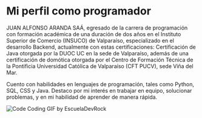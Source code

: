 # Mi perfil como programador
JUAN ALFONSO ARANDA SAÁ, egresado de la carrera de programación con formación académica de una duración de dos años en el Instituto Superior de Comercio (INSUCO) de Valparaíso, especializado en el desarrollo Backend, actualmente con estas certificaciones: Certificación de Java otorgada por la DUOC UC en la sede de Valparaíso, además de una certificación de domótica otorgada por el Centro de Formación Técnica de la Pontificia Universidad Católica de Valparaíso (CFT PUCV), sede Viña del Mar.

Cuento con habilidades en lenguajes de programación, tales como Python, SQL, CSS y Java. Destaco por mi interés en trabajar en equipo, solucionar problemas, y en mi habilidad de aprender de manera rápida.


![Code Coding GIF by EscuelaDevRock](https://github.com/user-attachments/assets/0f72d034-6604-4828-b232-9907770883f0)
